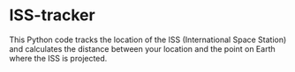 # ISS-tracker
This Python code tracks the location of the ISS (International Space Station) and calculates the distance between your location and the point on Earth where the ISS is projected.
